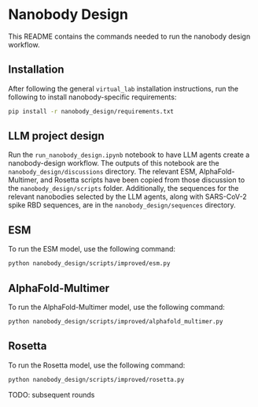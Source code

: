 # Nanobody Design

This README contains the commands needed to run the nanobody design workflow.

## Installation

After following the general `virtual_lab` installation instructions, run the following to install nanobody-specific requirements:

```bash
pip install -r nanobody_design/requirements.txt
```

## LLM project design

Run the `run_nanobody_design.ipynb` notebook to have LLM agents create a nanobody-design workflow. The outputs of this notebook are the `nanobody_design/discussions` directory. The relevant ESM, AlphaFold-Multimer, and Rosetta scripts have been copied from those discussion to the `nanobody_design/scripts` folder. Additionally, the sequences for the relevant nanobodies selected by the LLM agents, along with SARS-CoV-2 spike RBD sequences, are in the `nanobody_design/sequences` directory.

## ESM

To run the ESM model, use the following command:

```bash
python nanobody_design/scripts/improved/esm.py
```

## AlphaFold-Multimer

To run the AlphaFold-Multimer model, use the following command:

```bash
python nanobody_design/scripts/improved/alphafold_multimer.py
```

## Rosetta

To run the Rosetta model, use the following command:

```bash
python nanobody_design/scripts/improved/rosetta.py
```

TODO: subsequent rounds
